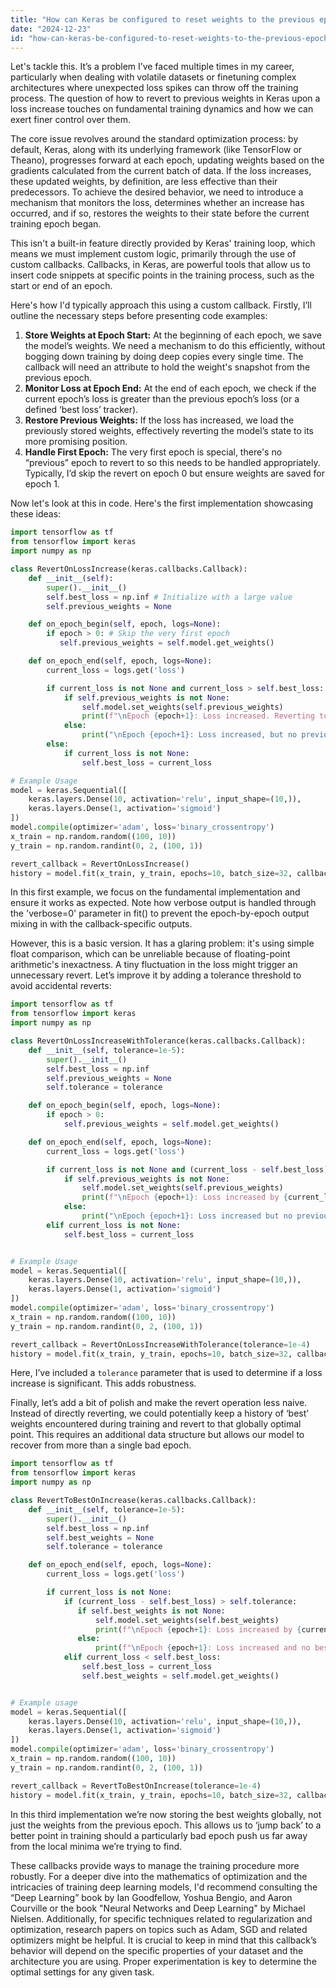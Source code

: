 ```yaml
---
title: "How can Keras be configured to reset weights to the previous epoch if the loss increases?"
date: "2024-12-23"
id: "how-can-keras-be-configured-to-reset-weights-to-the-previous-epoch-if-the-loss-increases"
---
```


Let's tackle this. It’s a problem I’ve faced multiple times in my career, particularly when dealing with volatile datasets or finetuning complex architectures where unexpected loss spikes can throw off the training process. The question of how to revert to previous weights in Keras upon a loss increase touches on fundamental training dynamics and how we can exert finer control over them.

The core issue revolves around the standard optimization process: by default, Keras, along with its underlying framework (like TensorFlow or Theano), progresses forward at each epoch, updating weights based on the gradients calculated from the current batch of data. If the loss increases, these updated weights, by definition, are less effective than their predecessors. To achieve the desired behavior, we need to introduce a mechanism that monitors the loss, determines whether an increase has occurred, and if so, restores the weights to their state before the current training epoch began.

This isn't a built-in feature directly provided by Keras' training loop, which means we must implement custom logic, primarily through the use of custom callbacks. Callbacks, in Keras, are powerful tools that allow us to insert code snippets at specific points in the training process, such as the start or end of an epoch.

Here's how I'd typically approach this using a custom callback. Firstly, I’ll outline the necessary steps before presenting code examples:

1. **Store Weights at Epoch Start:** At the beginning of each epoch, we save the model’s weights. We need a mechanism to do this efficiently, without bogging down training by doing deep copies every single time. The callback will need an attribute to hold the weight's snapshot from the previous epoch.
2. **Monitor Loss at Epoch End:** At the end of each epoch, we check if the current epoch’s loss is greater than the previous epoch’s loss (or a defined ‘best loss’ tracker).
3. **Restore Previous Weights:** If the loss has increased, we load the previously stored weights, effectively reverting the model’s state to its more promising position.
4. **Handle First Epoch:** The very first epoch is special, there's no “previous” epoch to revert to so this needs to be handled appropriately. Typically, I’d skip the revert on epoch 0 but ensure weights are saved for epoch 1.

Now let's look at this in code. Here's the first implementation showcasing these ideas:

```python
import tensorflow as tf
from tensorflow import keras
import numpy as np

class RevertOnLossIncrease(keras.callbacks.Callback):
    def __init__(self):
        super().__init__()
        self.best_loss = np.inf # Initialize with a large value
        self.previous_weights = None

    def on_epoch_begin(self, epoch, logs=None):
        if epoch > 0: # Skip the very first epoch
           self.previous_weights = self.model.get_weights()

    def on_epoch_end(self, epoch, logs=None):
        current_loss = logs.get('loss')

        if current_loss is not None and current_loss > self.best_loss:
            if self.previous_weights is not None:
                self.model.set_weights(self.previous_weights)
                print(f"\nEpoch {epoch+1}: Loss increased. Reverting to previous weights.")
            else:
                print("\nEpoch {epoch+1}: Loss increased, but no previous weights were stored, skipping revert.")
        else:
            if current_loss is not None:
                self.best_loss = current_loss

# Example Usage
model = keras.Sequential([
    keras.layers.Dense(10, activation='relu', input_shape=(10,)),
    keras.layers.Dense(1, activation='sigmoid')
])
model.compile(optimizer='adam', loss='binary_crossentropy')
x_train = np.random.random((100, 10))
y_train = np.random.randint(0, 2, (100, 1))

revert_callback = RevertOnLossIncrease()
history = model.fit(x_train, y_train, epochs=10, batch_size=32, callbacks=[revert_callback], verbose=0) # Verbosity 0 to keep the ouput clean
```

In this first example, we focus on the fundamental implementation and ensure it works as expected. Note how verbose output is handled through the 'verbose=0' parameter in fit() to prevent the epoch-by-epoch output mixing in with the callback-specific outputs.

However, this is a basic version. It has a glaring problem: it's using simple float comparison, which can be unreliable because of floating-point arithmetic's inexactness. A tiny fluctuation in the loss might trigger an unnecessary revert. Let’s improve it by adding a tolerance threshold to avoid accidental reverts:

```python
import tensorflow as tf
from tensorflow import keras
import numpy as np

class RevertOnLossIncreaseWithTolerance(keras.callbacks.Callback):
    def __init__(self, tolerance=1e-5):
        super().__init__()
        self.best_loss = np.inf
        self.previous_weights = None
        self.tolerance = tolerance

    def on_epoch_begin(self, epoch, logs=None):
        if epoch > 0:
            self.previous_weights = self.model.get_weights()

    def on_epoch_end(self, epoch, logs=None):
        current_loss = logs.get('loss')

        if current_loss is not None and (current_loss - self.best_loss) > self.tolerance:
            if self.previous_weights is not None:
                self.model.set_weights(self.previous_weights)
                print(f"\nEpoch {epoch+1}: Loss increased by {current_loss - self.best_loss:0.8f}. Reverting to previous weights.")
            else:
                print("\nEpoch {epoch+1}: Loss increased but no previous weights to revert.")
        elif current_loss is not None:
            self.best_loss = current_loss


# Example Usage
model = keras.Sequential([
    keras.layers.Dense(10, activation='relu', input_shape=(10,)),
    keras.layers.Dense(1, activation='sigmoid')
])
model.compile(optimizer='adam', loss='binary_crossentropy')
x_train = np.random.random((100, 10))
y_train = np.random.randint(0, 2, (100, 1))

revert_callback = RevertOnLossIncreaseWithTolerance(tolerance=1e-4)
history = model.fit(x_train, y_train, epochs=10, batch_size=32, callbacks=[revert_callback], verbose=0)
```

Here, I’ve included a `tolerance` parameter that is used to determine if a loss increase is significant. This adds robustness.

Finally, let’s add a bit of polish and make the revert operation less naive. Instead of directly reverting, we could potentially keep a history of ‘best’ weights encountered during training and revert to that globally optimal point. This requires an additional data structure but allows our model to recover from more than a single bad epoch.

```python
import tensorflow as tf
from tensorflow import keras
import numpy as np

class RevertToBestOnIncrease(keras.callbacks.Callback):
    def __init__(self, tolerance=1e-5):
        super().__init__()
        self.best_loss = np.inf
        self.best_weights = None
        self.tolerance = tolerance

    def on_epoch_end(self, epoch, logs=None):
        current_loss = logs.get('loss')

        if current_loss is not None:
            if (current_loss - self.best_loss) > self.tolerance:
               if self.best_weights is not None:
                   self.model.set_weights(self.best_weights)
                   print(f"\nEpoch {epoch+1}: Loss increased by {current_loss - self.best_loss:0.8f}. Reverting to best weights.")
               else:
                   print(f"\nEpoch {epoch+1}: Loss increased and no best weights to revert.")
            elif current_loss < self.best_loss:
                self.best_loss = current_loss
                self.best_weights = self.model.get_weights()


# Example usage
model = keras.Sequential([
    keras.layers.Dense(10, activation='relu', input_shape=(10,)),
    keras.layers.Dense(1, activation='sigmoid')
])
model.compile(optimizer='adam', loss='binary_crossentropy')
x_train = np.random.random((100, 10))
y_train = np.random.randint(0, 2, (100, 1))

revert_callback = RevertToBestOnIncrease(tolerance=1e-4)
history = model.fit(x_train, y_train, epochs=10, batch_size=32, callbacks=[revert_callback], verbose=0)
```

In this third implementation we’re now storing the best weights globally, not just the weights from the previous epoch. This allows us to ‘jump back’ to a better point in training should a particularly bad epoch push us far away from the local minima we’re trying to find.

These callbacks provide ways to manage the training procedure more robustly. For a deeper dive into the mathematics of optimization and the intricacies of training deep learning models, I'd recommend consulting the “Deep Learning” book by Ian Goodfellow, Yoshua Bengio, and Aaron Courville or the book "Neural Networks and Deep Learning" by Michael Nielsen. Additionally, for specific techniques related to regularization and optimization, research papers on topics such as Adam, SGD and related optimizers might be helpful. It is crucial to keep in mind that this callback’s behavior will depend on the specific properties of your dataset and the architecture you are using. Proper experimentation is key to determine the optimal settings for any given task.

